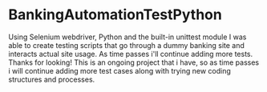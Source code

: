 # BankingAutomationTestPython
Using Selenium webdriver, Python and the built-in unittest module I was able to create testing scripts that go through a dummy banking site and interacts actual site usage. As time passes i'll continue adding more tests. Thanks for looking!
This is an ongoing project that i have, so as time passes i will continue adding more test cases along with trying new coding structures and processes.
